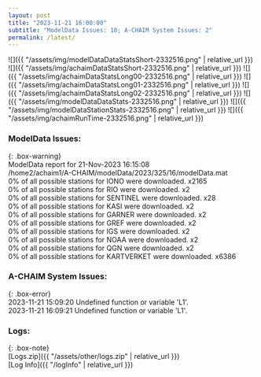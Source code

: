 ```yaml
---
layout: post
title: "2023-11-21 16:00:00"
subtitle: "ModelData Issues: 10; A-CHAIM System Issues: 2"
permalink: /latest/
---
```


![]({{ "/assets/img/modelDataDataStatsShort-2332516.png" | relative_url }})
![]({{ "/assets/img/achaimDataStatsShort-2332516.png" | relative_url }})
![]({{ "/assets/img/achaimDataStatsLong00-2332516.png" | relative_url }})
![]({{ "/assets/img/achaimDataStatsLong01-2332516.png" | relative_url }})
![]({{ "/assets/img/achaimDataStatsLong02-2332516.png" | relative_url }})
![]({{ "/assets/img/modelDataDataStats-2332516.png" | relative_url }})
![]({{ "/assets/img/modelDataStationStats-2332516.png" | relative_url }})
![]({{ "/assets/img/achaimRunTime-2332516.png" | relative_url }})


### ModelData Issues:  
  
{: .box-warning}  
 ModelData report for 21-Nov-2023 16:15:08   
 /home2/achaim1/A-CHAIM/modelData/2023/325/16/modelData.mat   
 0% of all possible stations for IONO were downloaded. x2165   
 0% of all possible stations for RIO were downloaded. x2   
 0% of all possible stations for SENTINEL were downloaded. x28   
 0% of all possible stations for KASI were downloaded. x2   
 0% of all possible stations for GARNER were downloaded. x2   
 0% of all possible stations for GREF were downloaded. x2   
 0% of all possible stations for IGS were downloaded. x2   
 0% of all possible stations for NOAA were downloaded. x2   
 0% of all possible stations for QGN were downloaded. x2   
 0% of all possible stations for KARTVERKET were downloaded. x6386   
  
### A-CHAIM System Issues:  
  
{: .box-error}  
2023-11-21 15:09:20 Undefined function or variable 'L1'.  
2023-11-21 16:09:21 Undefined function or variable 'L1'.  

### Logs:  
  
{: .box-note}  
[Logs.zip]({{ "/assets/other/logs.zip" | relative_url }})  
[Log Info]({{ "/logInfo" | relative_url }})  
